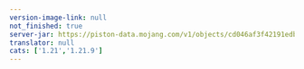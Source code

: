 ```yaml
---
version-image-link: null
not_finished: true
server-jar: https://piston-data.mojang.com/v1/objects/cd046af3f42191edbcc4870f11e06e95582dbbda/server.jar
translator: null
cats: ['1.21','1.21.9']
---
```

